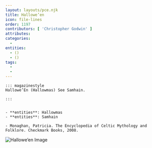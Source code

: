 ```yaml
---
layout: layouts/pce.njk
title: Hallowe’en
icon: file-lines
order: 1197
contributors: [ 'Christopher Godwin' ]
attributes:
categories:
  - 
entities:
  - ()
  - ()
tags:
  - 
  - 
---
```

``` tab [group1:Info]
::: magazinestyle
Hallowe’En (Hallowmas) See Samhain.

:::
```
``` tab [group1:Attributes]
```
``` tab [group1:Entities]
- **entities**: Hallowmas
- **entities**: Samhain
```
``` tab [group1:Sources]
- Monaghan, Patricia. The Encyclopedia of Celtic Mythology and Folklore. Checkmark Books, 2008.
```
![Hallowe’en Image](['https://upload.wikimedia.org/wikipedia/commons/a/a2/Jack-o%27-Lantern_2003-10-31.jpg'])
